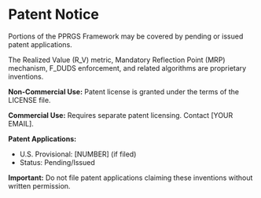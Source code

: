 # Patent Notice

Portions of the PPRGS Framework may be covered by pending or issued patent applications.

The Realized Value (R_V) metric, Mandatory Reflection Point (MRP) mechanism, 
F_DUDS enforcement, and related algorithms are proprietary inventions.

**Non-Commercial Use:** Patent license is granted under the terms of the LICENSE file.

**Commercial Use:** Requires separate patent licensing. Contact [YOUR EMAIL].

**Patent Applications:**
- U.S. Provisional: [NUMBER] (if filed)
- Status: Pending/Issued

**Important:** Do not file patent applications claiming these inventions without written permission.